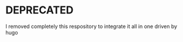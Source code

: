 DEPRECATED
==========

I removed completely this respository to integrate it all in one driven by hugo
